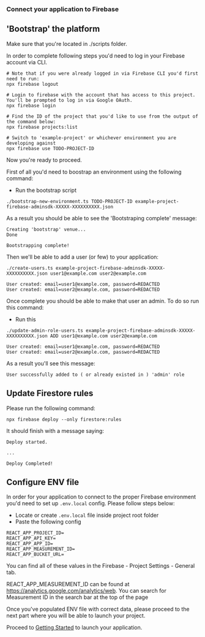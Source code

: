 ### Connect your application to Firebase
## 'Bootstrap' the platform

Make sure that you're located in ./scripts folder.

In order to complete following steps you'd need to log in your Firebase account via CLI.


```
# Note that if you were already logged in via Firebase CLI you'd first need to run:
npx firebase logout

# Login to firebase with the account that has access to this project. You'll be prompted to log in via Google OAuth.
npx firebase login

# Find the ID of the project that you'd like to use from the output of the command below:
npx firebase projects:list

# Switch to 'example-project' or whichever environment you are developing against
npx firebase use TODO-PROJECT-ID
```

Now you're ready to proceed.

First of all you'd need to boostrap an environment using the following command:

* Run the bootstrap script

```
./bootstrap-new-environment.ts TODO-PROJECT-ID example-project-firebase-adminsdk-XXXXX-XXXXXXXXXX.json
```

As a result you should be able to see the 'Bootstraping complete' message:

```
Creating 'bootstrap' venue...
Done

Bootstrapping complete!
```

Then we'll be able to add a user (or few) to your application:

```
./create-users.ts example-project-firebase-adminsdk-XXXXX-XXXXXXXXXX.json user1@example.com user2@example.com

User created: email=user1@example.com, password=REDACTED
User created: email=user2@example.com, password=REDACTED
```

Once complete you should be able to make that user an admin. To do so run this command:
* Run this

```
./update-admin-role-users.ts example-project-firebase-adminsdk-XXXXX-XXXXXXXXXX.json ADD user1@example.com user2@example.com

User created: email=user1@example.com, password=REDACTED
User created: email=user2@example.com, password=REDACTED
```

As a result you'll see this message:

```
User successfully added to ( or already existed in ) 'admin' role
```

## Update Firestore rules

Please run the following command:

```
npx firebase deploy --only firestore:rules
```

It should finish with a message saying:

```
Deploy started.

...

Deploy Completed!
```

## Configure ENV file

In order for your application to connect to the proper Firebase environment you'd need to set up `.env.local` config. Please follow steps below:

* Locate or create `.env.local` file inside project root folder
* Paste the following config

```
REACT_APP_PROJECT_ID=
REACT_APP_API_KEY=
REACT_APP_APP_ID=
REACT_APP_MEASUREMENT_ID=
REACT_APP_BUCKET_URL=
```

You can find all of these values in the Firebase - Project Settings - General tab.

REACT_APP_MEASUREMENT_ID can be found at https://analytics.google.com/analytics/web. You can search for Measurement ID in the search bar at the top of the page

Once you've populated ENV file with correct data, please proceed to the next part where you will be able to launch your project.

Proceed to [Getting Started](docs/getting-started.md) to launch your application.
